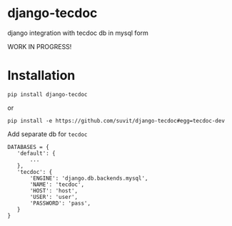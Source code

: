 django-tecdoc
=============

django integration with tecdoc db in mysql form

WORK IN PROGRESS!

Installation
============================

`pip install django-tecdoc`

or

`pip install -e https://github.com/suvit/django-tecdoc#egg=tecdoc-dev`


Add separate db for `tecdoc`

    DATABASES = {
       'default': {
           ...
       },
       'tecdoc': {
           'ENGINE': 'django.db.backends.mysql',
           'NAME': 'tecdoc',
           'HOST': 'host',
           'USER': 'user',
           'PASSWORD': 'pass',
       }
    }

